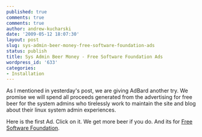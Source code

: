 ```yaml
---
published: true
comments: true
comments: true
author: andrew-kucharski
date: '2009-05-12 18:07:30'
layout: post
slug: sys-admin-beer-money-free-software-foundation-ads
status: publish
title: Sys Admin Beer Money - Free Software Foundation Ads
wordpress_id: '633'
categories:
- Installation
---
```


As I mentioned in yesterday's post, we are giving AdBard another try.  We promise we will spend all proceeds generated from the advertising for free beer for the system admins who tirelessly work to maintain the site and blog about their linux system admin experiences.

Here is the first Ad.  Click on it.  We get more beer if you do.  And its for [Free Software Foundation](http://www.fsf.org/).
